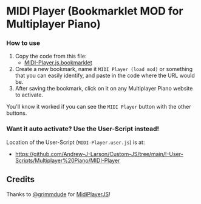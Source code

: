 # MIDI Player (Bookmarklet MOD for Multiplayer Piano)

### How to use

1. Copy the code from this file:
   - [MIDI-Player.js.bookmarklet](https://raw.githubusercontent.com/Andrew-J-Larson/Custom-JS/main/Any/!-Bookmarklets/Multiplayer%20Piano/MIDI-Player/MIDI-Player.js.bookmarklet)
2. Create a new bookmark, name it `MIDI Player (load mod)` or something that you can easily identify, and paste in the code where the URL would be.
3. After saving the bookmark, click on it on any Multiplayer Piano website to activate.

You'll know it worked if you can see the `MIDI Player` button with the other buttons.

### Want it auto activate? Use the User-Script instead!

Location of the User-Script (`MIDI-Player.user.js`) is at:
- https://github.com/Andrew-J-Larson/Custom-JS/tree/main/!-User-Scripts/Multiplayer%20Piano/MIDI-Player

## Credits

Thanks to [@grimmdude](https://github.com/grimmdude) for [MidiPlayerJS](https://github.com/grimmdude/MidiPlayerJS)!
